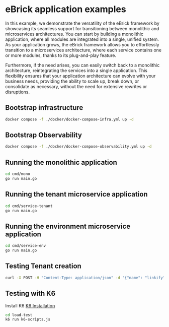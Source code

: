 # eBrick application examples

In this example, we demonstrate the versatility of the eBrick framework by showcasing its seamless support for transitioning between monolithic and microservices architectures. You can start by building a monolithic application, where all modules are integrated into a single, unified system. As your application grows, the eBrick framework allows you to effortlessly transition to a microservices architecture, where each service contains one or more modules, thanks to its plug-and-play feature.

Furthermore, if the need arises, you can easily switch back to a monolithic architecture, reintegrating the services into a single application. This flexibility ensures that your application architecture can evolve with your business needs, providing the ability to scale up, break down, or consolidate as necessary, without the need for extensive rewrites or disruptions.

## Bootstrap infrastructure

```bash
docker compose -f ./docker/docker-compose-infra.yml up -d
```

## Bootstrap Observability

```bash
docker compose -f ./docker/docker-compose-observability.yml up -d
```

## Running the monolithic application

```bash
cd cmd/mono
go run main.go
```

## Running the tenant microservice application

```bash
cd cmd/service-tenant
go run main.go
```

## Running the environment microservice application

```bash
cd cmd/service-env
go run main.go
```

## Testing Tenant creation

```bash
curl -X POST -H "Content-Type: application/json" -d '{"name": "linkify"}' http://localhost:8080/api/tenants
```

## Testing with K6 

  Install K6 [K6 Installation](https://grafana.com/docs/k6/latest/set-up/install-k6/) 

```bash
cd load-test
k6 run k6-scripts.js
```
